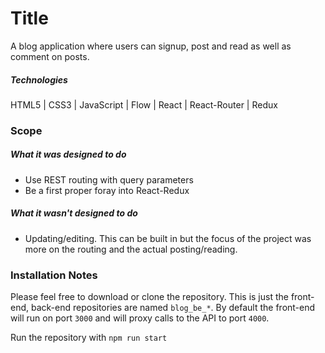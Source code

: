 # Title
A blog application where users can signup, post and read as well as comment on posts.

##### Technologies
HTML5 | CSS3 | JavaScript | Flow | React | React-Router | Redux

### Scope
##### What it was designed to do
+ Use REST routing with query parameters
+ Be a first proper foray into React-Redux

##### What it wasn't designed to do
- Updating/editing. This can be built in but the focus of the project was more on the routing and the actual posting/reading.

### Installation Notes
Please feel free to download or clone the repository. This is just the front-end, back-end repositories are named `blog_be_*`. By default the front-end will run on port `3000` and will proxy calls to the API to port `4000`.

Run the repository with `npm run start`
